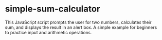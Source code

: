 # simple-sum-calculator
This JavaScript script prompts the user for two numbers, calculates their sum, and displays the result in an alert box. A simple example for beginners to practice input and arithmetic operations.
